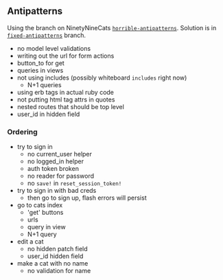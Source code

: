 ## Antipatterns
Using the branch on NinetyNineCats [`horrible-antipatterns`](https://github.com/appacademy/NinetyNineCats/tree/horrible-antipatterns).
Solution is in [`fixed-antipatterns`](https://github.com/appacademy/NinetyNineCats/tree/fixed-antipatterns) branch.

- no model level validations
- writing out the url for form actions
- button_to for get
- queries in views
- not using includes (possibly whiteboard `includes` right now)
  - N+1 queries
- using erb tags in actual ruby code
- not putting html tag attrs in quotes
- nested routes that should be top level
- user_id in hidden field

### Ordering
- try to sign in
  - no current_user helper
  - no logged_in helper
  - auth token broken
  - no reader for password
  - no `save!` in `reset_session_token!`
- try to sign in with bad creds
  - then go to sign up, flash errors will persist
- go to cats index
  - 'get' buttons
  - urls
  - query in view
  - N+1 query
- edit a cat
  - no hidden patch field
  - user_id hidden field
- make a cat with no name
  - no validation for name
